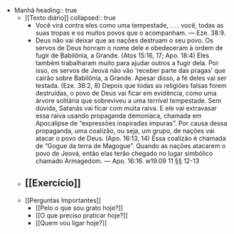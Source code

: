- Manhã
  heading:: true
	- [[Texto diário]]
	  collapsed:: true
		- Você virá contra eles como uma tempestade, . . . você, todas as suas tropas e os muitos povos que o acompanham. — Eze. 38:9.
		- Deus não vai deixar que as nações destruam o seu povo. Os servos de Deus honram o nome dele e obedeceram à ordem de fugir de Babilônia, a Grande. (Atos 15:16, 17; Apo. 18:4) Eles também trabalharam muito para ajudar outros a fugir dela. Por isso, os servos de Jeová não vão ‘receber parte das pragas’ que cairão sobre Babilônia, a Grande. Apesar disso, a fé deles vai ser testada. (Eze. 38:2, 8) Depois que todas as religiões falsas forem destruídas, o povo de Deus vai ficar em evidência, como uma árvore solitária que sobreviveu a uma terrível tempestade. Sem dúvida, Satanás vai ficar com muita raiva. E ele vai extravasar essa raiva usando propaganda demoníaca, chamada em Apocalipse de “expressões inspiradas impuras”. Por causa dessa propaganda, uma coalizão, ou seja, um grupo, de nações vai atacar o povo de Deus. (Apo. 16:13, 14) Essa coalizão é chamada de “Gogue da terra de Magogue”. Quando as nações atacarem o povo de Jeová, então elas terão chegado no lugar simbólico chamado Armagedom. — Apo. 16:16. w19.09 11 §§ 12-13
	- [[Exercício]]
		-
	- [[Perguntas Importantes]]
		- [[Pelo o que sou grato hoje?]]
		- [[O que preciso praticar hoje?]]
		- [[Quem vou ligar hoje?]]